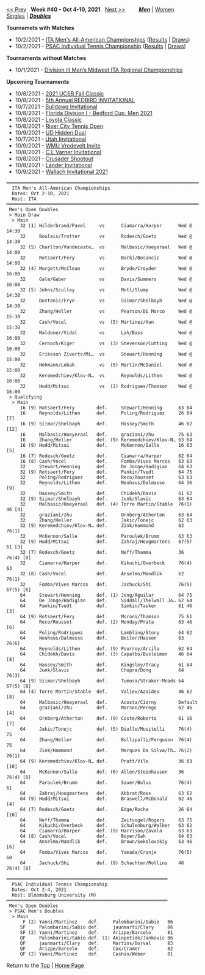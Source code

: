 <a name="top"></a>[<< Prev](men_doubles_2139.md) &nbsp; **Week #40 - Oct 4-10, 2021** &nbsp; [Next >>](men_doubles_2141.md) &nbsp;&nbsp;&nbsp;&nbsp;&nbsp;&nbsp;&nbsp; [***Men***](./men_doubles_2140.md) &#124; [Women](./women_doubles_2140.md) &nbsp;&nbsp;&nbsp;&nbsp;&nbsp; [Singles](./men_singles_2140.md) &#124; [***Doubles***](./men_doubles_2140.md)

**Tournamets with Matches**  
- 10/2/2021 - [ITA Men's All-American Championships](#21-73796) ([Results](#21-73796) &#124; <a href="https://colleges.wearecollegetennis.com/competitions/ITA/Tournaments/Overview/F14A95AE-33AF-413D-8FA0-0C8183F39A17" target="_blank">Draws</a>)  
- 10/2/2021 - [PSAC Individual Tennis Championship](#21-08096) ([Results](#21-08096) &#124; <a href="https://colleges.wearecollegetennis.com/competitions/BloomsburgUniversityM/Tournaments/Overview/9C9FD25D-5DFE-447C-B77B-66779A3043D4" target="_blank">Draws</a>)  

**Tournaments without Matches**  
- 10/1/2021 - <a href="https://colleges.wearecollegetennis.com/competitions/GustavusAdolphusCollegeM/Tournaments/Overview/8519DA88-A1E9-4C79-AC19-40A1CE8D1E94" target="_blank">Division III Men’s Midwest ITA Regional Championships</a>  

**Upcoming Tournaments**  
- 10/8/2021 - <a href="https://colleges.wearecollegetennis.com/competitions/UniversityOfCaliforniaSantaBarbaraM/Tournaments/Overview/2F7EB019-9604-4C46-AB6B-C0D90CFA767C" target="_blank">2021 UCSB Fall Classic</a>  
- 10/8/2021 - <a href="https://colleges.wearecollegetennis.com/competitions/IllinoisStateUniversityM/Tournaments/Overview/7772CA6D-52F5-46C1-B0F2-1F3582129E5B" target="_blank">5th Annual REDBIRD INVITATIONAL</a>  
- 10/7/2021 - <a href="https://colleges.wearecollegetennis.com/competitions/UniversityOfGeorgiaM/Tournaments/Overview/E852A032-B38E-4230-AF15-521B40661556" target="_blank">Bulldawg Invitational</a>  
- 10/8/2021 - <a href="https://colleges.wearecollegetennis.com/competitions/FloridaStateUniversityM/Tournaments/Overview/BC815F42-1280-4DE6-AA2C-70DAF99AF683" target="_blank">Florida Division I - Bedford Cup, Men 2021</a>  
- 10/8/2021 - <a href="https://colleges.wearecollegetennis.com/competitions/LoyolaUniversityMarylandM/Tournaments/Overview/AB7FBE26-FE50-424D-9106-ABE927A5913F" target="_blank">Loyola Classic</a>  
- 10/8/2021 - <a href="https://colleges.wearecollegetennis.com/competitions/UniversityOfRichmondM/Tournaments/Overview/D32B75E1-66BD-4EC6-9C14-9016A5EFDDEB" target="_blank">River City Tennis Open</a>  
- 10/9/2021 - <a href="https://colleges.wearecollegetennis.com/competitions/UniversityOfDaytonM/Tournaments/Overview/23775795-B4D9-484F-A52D-CD5D37CB3702" target="_blank">UD Hidden Dual</a>  
- 10/7/2021 - <a href="https://colleges.wearecollegetennis.com/competitions/UniversityOfUtahM/Tournaments/Overview/AF39BA57-9E31-4A64-A7C6-A8EB964130E1" target="_blank">Utah Invitational</a>  
- 10/9/2021 - <a href="https://colleges.wearecollegetennis.com/competitions/WesternMichiganUniversityM/Tournaments/Overview/4E6EACD5-9D8F-4948-8186-71F8E68AFAB3" target="_blank">WMU Vredevelt Invite</a>  
- 10/8/2021 - <a href="https://colleges.wearecollegetennis.com/competitions/RollinsCollegeM/Tournaments/Overview/3CD48F05-0A53-43AA-90D0-6464D0615B24" target="_blank">C.L Varner Invitational</a>  
- 10/8/2021 - <a href="https://colleges.wearecollegetennis.com/competitions/BelmontAbbeyCollegeM/Tournaments/Overview/BC87D014-56AE-443B-9D59-D779656313B9" target="_blank">Crusader Shootout</a>  
- 10/8/2021 - <a href="https://colleges.wearecollegetennis.com/competitions/LanderUniversityM/Tournaments/Overview/A9A160D2-0993-4E51-B0C1-9F42F24D9401" target="_blank">Lander Invitational</a>  
- 10/9/2021 - <a href="https://colleges.wearecollegetennis.com/competitions/BatesCollegeM/Tournaments/Overview/9A9631B7-DAC4-4372-8ABD-D57233DA7E4F" target="_blank">Wallach Invitational 2021</a>  

<a name="21-73796"></a>
~~~
══════════════════════════════════════════════════════════════════════════════
  ITA Men's All-American Championships
  Dates: Oct 2-10, 2021
  Host: ITA
══════════════════════════════════════════════════════════════════════════════
 Men's Open Doubles
 > Main Draw
  > Main
     32 (1) Hilderbrand/Pavel     vs      Ciamarra/Harper      Wed @ 14:30
     32     Boulais/Trotter       vs      Rodesch/Goetz        Wed @ 14:30
     32 (5) Charlton/Vandecaste…  vs      Malbasic/Hoeyeraal   Wed @ 14:00
     32     Rotsaert/Fery         vs      Barki/Bosancic       Wed @ 14:00
     32 (4) Murgett/McClean       vs      Bryde/Croyder        Wed @ 16:00
     32     Gale/Gaber            vs      Davis/Summers        Wed @ 16:00
     32 (5) Johns/Sculley         vs      Motl/Slump           Wed @ 14:30
     32     Dostanic/Frye         vs      Siimar/Shelbayh      Wed @ 14:30
     32     Zhang/Heller          vs      Pearson/Di Marco     Wed @ 15:30
     32     Cash/Vocel            vs  (5) Martinez/Han         Wed @ 15:30
     32     Maldoner/Vidal        vs      Lah/Bass             Wed @ 16:00
     32     Cernoch/Kiger         vs  (3) Stevenson/Cutting    Wed @ 16:00
     32     Eriksson Ziverts/Mi…  vs      Stewart/Henning      Wed @ 15:00
     32     Hohmann/Lobak         vs  (5) Martin/McDaniel      Wed @ 15:00
     32     Keremedchiev/Klov-N…  vs      Reynolds/Lithen      Wed @ 16:00
     32     Hudd/Mitsui           vs  (2) Rodrigues/Thomson    Wed @ 16:00
 > Qualifying
  > Main
     16 (9) Rotsaert/Fery        def.     Stewart/Henning      63 64
     16     Reynolds/Lithen      def.     Poling/Rodriguez     26 64 [7]
     16 (9) Siimar/Shelbayh      def.     Hassey/Smith         46 62 [12]
     16     Malbasic/Hoeyeraal   def.     graziani/zhu         75 63
     16     Zhang/Heller         def. (9) Keremedchiev/Klov-N… 63 64
     16 (9) Hudd/Mitsui          def.     McKennon/Salle       16 63 [5]
     16 (7) Rodesch/Goetz        def.     Ciamarra/Harper      62 64
     16 (8) Cash/Vocel           def.     Fomba/Vives Marcos   63 63
     32     Stewart/Henning      def.     De Jonge/Hadigian    64 63
     32 (9) Rotsaert/Fery        def.     Pankin/Tvedt         64 75
     32     Poling/Rodriguez     def.     Reco/Rousset         63 63
     32     Reynolds/Lithen      def.     Neuhaus/Dalmasso     64 36 [9]
     32     Hassey/Smith         def.     Chidekh/Davis        61 62
     32 (9) Siimar/Shelbayh      def.     Junk/Slavic          63 64
     32     Malbasic/Hoeyeraal   def. (4) Torre Martin/Stable  76(1) 46 [4]
     32     graziani/zhu         def.     Ornberg/Atherton     63 64
     32     Zhang/Heller         def.     Jakic/Tonejc         62 63
     32 (9) Keremedchiev/Klov-N… def.     Zink/Hammond         62 76(1)
     32     McKennon/Salle       def.     Paroulek/Brumm       63 63
     32 (9) Hudd/Mitsui          def.     Zahraj/Hoogmartens   67(5) 61 [3]
     32 (7) Rodesch/Goetz        def.     Neff/Thamma          36 76(4) [8]
     32     Ciamarra/Harper      def.     Kikuchi/Overbeck     76(4) 63
     32 (8) Cash/Vocel           def.     Anselmo/Mandlik      62 76(1)
     32     Fomba/Vives Marcos   def.     Jachuck/Shi          76(5) 67(5) [6]
     64     Stewart/Henning      def. (1) Jong/Aguilar         64 75
     64     De Jonge/Hadigian    def.     Siddall/Thelwall Jo… 62 64
     64     Pankin/Tvedt         def.     Simkin/Tasker        61 46 [3]
     64 (9) Rotsaert/Fery        def.     Moroni/Thomson       75 61
     64     Reco/Rousset         def. (2) Monday/Prata         63 46 [6]
     64     Poling/Rodriguez     def.     Lambling/Story       64 62
     64     Neuhaus/Dalmasso     def.     Beiler/Hasson        63 76(6)
     64     Reynolds/Lithen      def. (9) Pourroy/Arcila       62 64
     64     Chidekh/Davis        def. (3) Capalbo/Busleiman    46 64 [8]
     64     Hassey/Smith         def.     Kingsley/Tracy       61 64
     64     Junk/Slavic          def.     Chopra/Dong          64 76(3)
     64 (9) Siimar/Shelbayh      def.     Tumosa/Straker-Meads 64 67(5) [8]
     64 (4) Torre Martin/Stable  def.     Valiev/Azoides       46 62 [8]
     64     Malbasic/Hoeyeraal   def.     Acosta/Cierny        Default
     64     graziani/zhu         def.     Marson/Perego        62 46 [4]
     64     Ornberg/Atherton     def. (9) Coste/Roberto        61 16 [7]
     64     Jakic/Tonejc         def. (5) Diallo/Musitelli     76(4) 75
     64     Zhang/Heller         def.     Bollipalli/Ferguson  76(4) 75
     64     Zink/Hammond         def.     Marques Da Silva/Th… 76(2) 76(1)
     64 (9) Keremedchiev/Klov-N… def.     Pratt/Vile           36 63 [10]
     64     McKennon/Salle       def. (6) Allen/Steinhausen    36 76(4) [8]
     64     Paroulek/Brumm       def.     Sauer/Bulus          76(4) 61
     64     Zahraj/Hoogmartens   def.     Abbrat/Ross          63 62
     64 (9) Hudd/Mitsui          def.     Braswell/McDonald    62 46 [4]
     64 (7) Rodesch/Goetz        def.     Edge/Rocha           26 64 [10]
     64     Neff/Thamma          def.     Zeitvogel/Rogers     63 75
     64     Kikuchi/Overbeck     def.     Schulenburg/Walker   63 62
     64     Ciamarra/Harper      def. (9) Harrison/Zavala      63 63
     64 (8) Cash/Vocel           def.     Boyer/Sah            64 63
     64     Anselmo/Mandlik      def.     Brown/Sokolovskiy    63 46 [6]
     64     Fomba/Vives Marcos   def.     Yamada/Cronje        76(5) 60
     64     Jachuck/Shi          def. (9) Schachter/Rollins    46 76(4) [8]
~~~

<a name="21-08096"></a>
~~~
═══════════════════════════════════════════════════════════
  PSAC Individual Tennis Championship
  Dates: Oct 2-4, 2021
  Host: Bloomsburg University (M)
═══════════════════════════════════════════════════════════
 Men's Open Doubles
 > PSAC Men's Doubles
  > Main
      F (2) Yanni/Martinez    def.     Palombarini/Sabio   86
     SF     Palombarini/Sabio def.     jaunmarti/Clary     86
     SF (2) Yanni/Martinez    def.     Arizpe/Barcelo      81
     QF     Palombarini/Sabio def. (1) Akinpetide/Jankovic 86
     QF     jaunmarti/Clary   def.     Martins/Dorval      83
     QF     Arizpe/Barcelo    def.     Cox/Cramer          82
     QF (2) Yanni/Martinez    def.     Cashin/Weber        81
~~~

Return to the [Top](./men_doubles_2140.md) &#124; [Home Page](../../index.md)